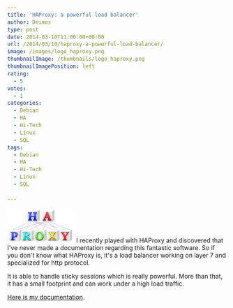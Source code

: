```yaml
---
title: 'HAProxy: a powerful load balancer'
author: Deimos
type: post
date: 2014-03-10T11:00:00+00:00
url: /2014/03/10/haproxy-a-powerful-load-balancer/
image: /images/logo_haproxy.png
thumbnailImage: /thumbnails/logo_haproxy.png
thumbnailImagePosition: left
rating:
  - 5
votes:
  - 1
categories:
  - Debian
  - HA
  - Hi-Tech
  - Linux
  - SQL
tags:
  - Debian
  - HA
  - Hi-Tech
  - Linux
  - SQL

---
```

![Haproxy-logo](/images/logo_haproxy.png)
I recently played with HAProxy and discovered that I've never made a documentation regarding this fantastic software. So if you don't know what HAProxy is, it's a load balancer working on layer 7 and specialized for http protocol.

It is able to handle sticky sessions which is really powerful. More than that, it has a small footprint and can work under a high load traffic.

[Here is my documentation](https://wiki.deimos.fr/HAProxy:_load_balance_your_traffic).